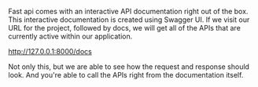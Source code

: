 Fast api comes with an interactive API documentation right out of the box.
This interactive documentation  is created using Swagger UI.
If we visit our URL for the project, followed by docs, we will get all of the APIs that are currently active within our application.

http://127.0.0.1:8000/docs

Not only this, but we are able to see how the  request and response should look. And you're able to call the APIs right  from the documentation itself.
